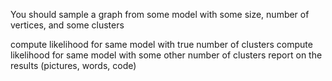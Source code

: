 You should sample a graph from some model with some size, number of vertices, and some clusters

compute likelihood for same model with true number of clusters
compute likelihood for same model with some other number of clusters
report on the results (pictures, words, code)

